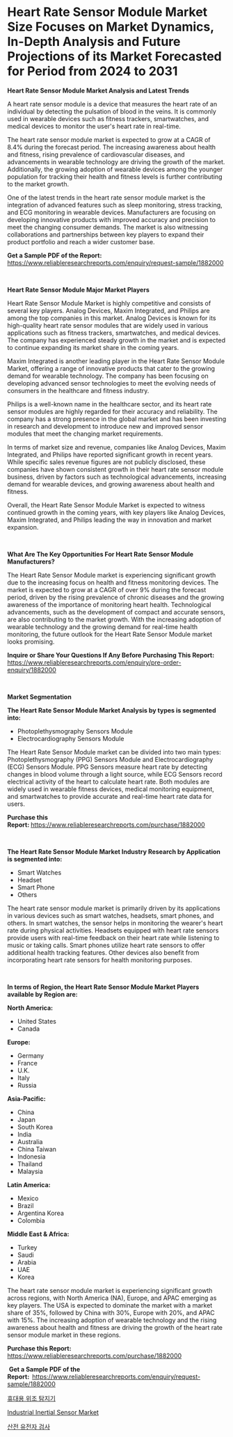 <p><h1>Heart Rate Sensor Module Market Size Focuses on Market Dynamics, In-Depth Analysis and Future Projections of its Market Forecasted for Period from 2024 to 2031</h1></p><p><strong>Heart Rate Sensor Module Market Analysis and Latest Trends</strong></p>
<p><p>A heart rate sensor module is a device that measures the heart rate of an individual by detecting the pulsation of blood in the veins. It is commonly used in wearable devices such as fitness trackers, smartwatches, and medical devices to monitor the user's heart rate in real-time.</p><p>The heart rate sensor module market is expected to grow at a CAGR of 8.4% during the forecast period. The increasing awareness about health and fitness, rising prevalence of cardiovascular diseases, and advancements in wearable technology are driving the growth of the market. Additionally, the growing adoption of wearable devices among the younger population for tracking their health and fitness levels is further contributing to the market growth.</p><p>One of the latest trends in the heart rate sensor module market is the integration of advanced features such as sleep monitoring, stress tracking, and ECG monitoring in wearable devices. Manufacturers are focusing on developing innovative products with improved accuracy and precision to meet the changing consumer demands. The market is also witnessing collaborations and partnerships between key players to expand their product portfolio and reach a wider customer base.</p></p>
<p><strong>Get a Sample PDF of the Report:&nbsp;</strong> <a href="https://www.reliableresearchreports.com/enquiry/request-sample/1882000">https://www.reliableresearchreports.com/enquiry/request-sample/1882000</a></p>
<p>&nbsp;</p>
<p><strong>Heart Rate Sensor Module Major Market Players</strong></p>
<p><p>Heart Rate Sensor Module Market is highly competitive and consists of several key players. Analog Devices, Maxim Integrated, and Philips are among the top companies in this market. Analog Devices is known for its high-quality heart rate sensor modules that are widely used in various applications such as fitness trackers, smartwatches, and medical devices. The company has experienced steady growth in the market and is expected to continue expanding its market share in the coming years.</p><p>Maxim Integrated is another leading player in the Heart Rate Sensor Module Market, offering a range of innovative products that cater to the growing demand for wearable technology. The company has been focusing on developing advanced sensor technologies to meet the evolving needs of consumers in the healthcare and fitness industry.</p><p>Philips is a well-known name in the healthcare sector, and its heart rate sensor modules are highly regarded for their accuracy and reliability. The company has a strong presence in the global market and has been investing in research and development to introduce new and improved sensor modules that meet the changing market requirements.</p><p>In terms of market size and revenue, companies like Analog Devices, Maxim Integrated, and Philips have reported significant growth in recent years. While specific sales revenue figures are not publicly disclosed, these companies have shown consistent growth in their heart rate sensor module business, driven by factors such as technological advancements, increasing demand for wearable devices, and growing awareness about health and fitness.</p><p>Overall, the Heart Rate Sensor Module Market is expected to witness continued growth in the coming years, with key players like Analog Devices, Maxim Integrated, and Philips leading the way in innovation and market expansion.</p></p>
<p>&nbsp;</p>
<p><strong>What Are The Key Opportunities For Heart Rate Sensor Module Manufacturers?</strong></p>
<p><p>The Heart Rate Sensor Module market is experiencing significant growth due to the increasing focus on health and fitness monitoring devices. The market is expected to grow at a CAGR of over 9% during the forecast period, driven by the rising prevalence of chronic diseases and the growing awareness of the importance of monitoring heart health. Technological advancements, such as the development of compact and accurate sensors, are also contributing to the market growth. With the increasing adoption of wearable technology and the growing demand for real-time health monitoring, the future outlook for the Heart Rate Sensor Module market looks promising.</p></p>
<p><strong>Inquire or Share Your Questions If Any Before Purchasing This Report:</strong> <a href="https://www.reliableresearchreports.com/enquiry/pre-order-enquiry/1882000">https://www.reliableresearchreports.com/enquiry/pre-order-enquiry/1882000</a></p>
<p>&nbsp;</p>
<p><strong>Market Segmentation</strong></p>
<p><strong>The Heart Rate Sensor Module Market Analysis by types is segmented into:</strong></p>
<p><ul><li>Photoplethysmography Sensors Module</li><li>Electrocardiography Sensors Module</li></ul></p>
<p><p>The Heart Rate Sensor Module market can be divided into two main types: Photoplethysmography (PPG) Sensors Module and Electrocardiography (ECG) Sensors Module. PPG Sensors measure heart rate by detecting changes in blood volume through a light source, while ECG Sensors record electrical activity of the heart to calculate heart rate. Both modules are widely used in wearable fitness devices, medical monitoring equipment, and smartwatches to provide accurate and real-time heart rate data for users.</p></p>
<p><strong>Purchase this Report:&nbsp;</strong><a href="https://www.reliableresearchreports.com/purchase/1882000">https://www.reliableresearchreports.com/purchase/1882000</a></p>
<p>&nbsp;</p>
<p><strong>The Heart Rate Sensor Module Market Industry Research by Application is segmented into:</strong></p>
<p><ul><li>Smart Watches</li><li>Headset</li><li>Smart Phone</li><li>Others</li></ul></p>
<p><p>The heart rate sensor module market is primarily driven by its applications in various devices such as smart watches, headsets, smart phones, and others. In smart watches, the sensor helps in monitoring the wearer's heart rate during physical activities. Headsets equipped with heart rate sensors provide users with real-time feedback on their heart rate while listening to music or taking calls. Smart phones utilize heart rate sensors to offer additional health tracking features. Other devices also benefit from incorporating heart rate sensors for health monitoring purposes.</p></p>
<p>&nbsp;</p>
<p><strong>In terms of Region, the Heart Rate Sensor Module Market Players available by Region are:</strong></p>
<p>
    <p> <strong> North America: </strong>
        <ul>
            <li>United States</li>
            <li>Canada</li>
        </ul>
        </p> 
    <p> <strong> Europe: </strong>
        <ul>
            <li>Germany</li>
            <li>France</li>
            <li>U.K.</li>
            <li>Italy</li>
            <li>Russia</li>
        </ul>
        </p> 
    <p> <strong> Asia-Pacific: </strong>
        <ul>
            <li>China</li>
            <li>Japan</li>
            <li>South Korea</li>
            <li>India</li>
            <li>Australia</li>
            <li>China Taiwan</li>
            <li>Indonesia</li>
            <li>Thailand</li>
            <li>Malaysia</li>
        </ul>
        </p> 
    <p> <strong> Latin America: </strong>
        <ul>
            <li>Mexico</li>
            <li>Brazil</li>
            <li>Argentina Korea</li>
            <li>Colombia</li>
        </ul>
        </p> 
    <p> <strong> Middle East & Africa: </strong>
        <ul>
            <li>Turkey</li>
            <li>Saudi</li>
            <li>Arabia</li>
            <li>UAE</li>
            <li>Korea</li>
        </ul>
    </p>
    </p>
<p><p>The heart rate sensor module market is experiencing significant growth across regions, with North America (NA), Europe, and APAC emerging as key players. The USA is expected to dominate the market with a market share of 35%, followed by China with 30%, Europe with 20%, and APAC with 15%. The increasing adoption of wearable technology and the rising awareness about health and fitness are driving the growth of the heart rate sensor module market in these regions.</p></p>
<p><strong>Purchase this Report: </strong><a href="https://www.reliableresearchreports.com/purchase/1882000">https://www.reliableresearchreports.com/purchase/1882000</a></p>
<p>&nbsp;<strong>Get a Sample PDF of the Report:&nbsp;&nbsp;</strong><a href="https://www.reliableresearchreports.com/enquiry/request-sample/1882000">https://www.reliableresearchreports.com/enquiry/request-sample/1882000</a></p>
<p><strong></strong></p>
<p><p><a href="https://github.com/WilburKihn5676/Market-Research-Report-List-1/blob/main/439924611089.md">휴대용 위조 탐지기</a></p><p><a href="https://medium.com/@krish.reportprime/analyzing-industrial-inertial-sensor-market-global-industry-perspective-and-forecast-2024-to-084bf92b228c">Industrial Inertial Sensor Market</a></p><p><a href="https://github.com/wallacBahrtyinger567686/Market-Research-Report-List-1/blob/main/743980811090.md">산전 유전자 검사</a></p></p>